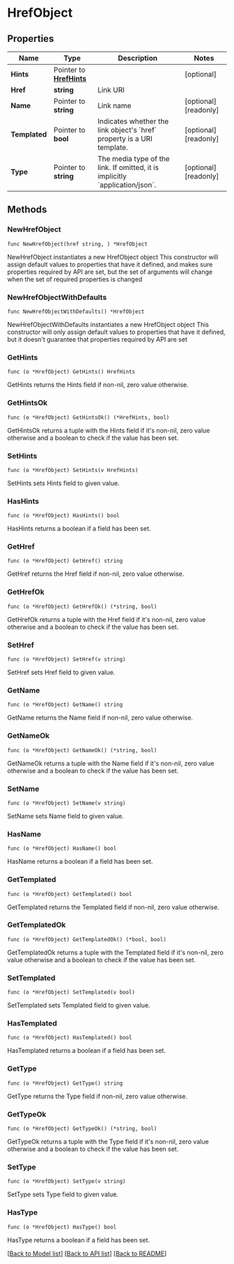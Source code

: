 # HrefObject

## Properties

Name | Type | Description | Notes
------------ | ------------- | ------------- | -------------
**Hints** | Pointer to [**HrefHints**](HrefHints.md) |  | [optional] 
**Href** | **string** | Link URI | 
**Name** | Pointer to **string** | Link name | [optional] [readonly] 
**Templated** | Pointer to **bool** | Indicates whether the link object&#39;s &#x60;href&#x60; property is a URI template. | [optional] [readonly] 
**Type** | Pointer to **string** | The media type of the link. If omitted, it is implicitly &#x60;application/json&#x60;. | [optional] [readonly] 

## Methods

### NewHrefObject

`func NewHrefObject(href string, ) *HrefObject`

NewHrefObject instantiates a new HrefObject object
This constructor will assign default values to properties that have it defined,
and makes sure properties required by API are set, but the set of arguments
will change when the set of required properties is changed

### NewHrefObjectWithDefaults

`func NewHrefObjectWithDefaults() *HrefObject`

NewHrefObjectWithDefaults instantiates a new HrefObject object
This constructor will only assign default values to properties that have it defined,
but it doesn't guarantee that properties required by API are set

### GetHints

`func (o *HrefObject) GetHints() HrefHints`

GetHints returns the Hints field if non-nil, zero value otherwise.

### GetHintsOk

`func (o *HrefObject) GetHintsOk() (*HrefHints, bool)`

GetHintsOk returns a tuple with the Hints field if it's non-nil, zero value otherwise
and a boolean to check if the value has been set.

### SetHints

`func (o *HrefObject) SetHints(v HrefHints)`

SetHints sets Hints field to given value.

### HasHints

`func (o *HrefObject) HasHints() bool`

HasHints returns a boolean if a field has been set.

### GetHref

`func (o *HrefObject) GetHref() string`

GetHref returns the Href field if non-nil, zero value otherwise.

### GetHrefOk

`func (o *HrefObject) GetHrefOk() (*string, bool)`

GetHrefOk returns a tuple with the Href field if it's non-nil, zero value otherwise
and a boolean to check if the value has been set.

### SetHref

`func (o *HrefObject) SetHref(v string)`

SetHref sets Href field to given value.


### GetName

`func (o *HrefObject) GetName() string`

GetName returns the Name field if non-nil, zero value otherwise.

### GetNameOk

`func (o *HrefObject) GetNameOk() (*string, bool)`

GetNameOk returns a tuple with the Name field if it's non-nil, zero value otherwise
and a boolean to check if the value has been set.

### SetName

`func (o *HrefObject) SetName(v string)`

SetName sets Name field to given value.

### HasName

`func (o *HrefObject) HasName() bool`

HasName returns a boolean if a field has been set.

### GetTemplated

`func (o *HrefObject) GetTemplated() bool`

GetTemplated returns the Templated field if non-nil, zero value otherwise.

### GetTemplatedOk

`func (o *HrefObject) GetTemplatedOk() (*bool, bool)`

GetTemplatedOk returns a tuple with the Templated field if it's non-nil, zero value otherwise
and a boolean to check if the value has been set.

### SetTemplated

`func (o *HrefObject) SetTemplated(v bool)`

SetTemplated sets Templated field to given value.

### HasTemplated

`func (o *HrefObject) HasTemplated() bool`

HasTemplated returns a boolean if a field has been set.

### GetType

`func (o *HrefObject) GetType() string`

GetType returns the Type field if non-nil, zero value otherwise.

### GetTypeOk

`func (o *HrefObject) GetTypeOk() (*string, bool)`

GetTypeOk returns a tuple with the Type field if it's non-nil, zero value otherwise
and a boolean to check if the value has been set.

### SetType

`func (o *HrefObject) SetType(v string)`

SetType sets Type field to given value.

### HasType

`func (o *HrefObject) HasType() bool`

HasType returns a boolean if a field has been set.


[[Back to Model list]](../README.md#documentation-for-models) [[Back to API list]](../README.md#documentation-for-api-endpoints) [[Back to README]](../README.md)


